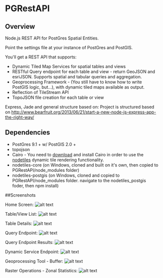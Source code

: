 PGRestAPI
=========

## Overview

Node.js REST API for PostGres Spatial Entities.

Point the settings file at your instance of PostGres and PostGIS.

You'll get a REST API that supports:
* Dynamic Tiled Map Services for spatial tables and views
* RESTful Query endpoint for each table and view - return GeoJSON and esriJSON.  Supports spatial and tabular queries and aggregation.
* Geoprocessing Framework - (You still have to know how to write PostGIS logic, but...), with dynamic tiled maps available as output.
* Reflection of TileStream API
* TopoJSON file creation for each table or view

Express, Jade and general structure based on:
Project is structured based on http://www.bearfruit.org/2013/06/21/start-a-new-node-js-express-app-the-right-way/

## Dependencies

* PostGres 9.1 + w/ PostGIS 2.0 +
* topojson
* Cairo - You need to [download](http://www.gtk.org/download/index.php) and install Cairo in order to use the [nodetiles](https://github.com/nodetiles/nodetiles-core) dynamic tile rendering functionality.
* nodetiles-core (on Windows, cloned and built on it's own, then copied to PGRestAPI/node_modules folder)
* nodetiles-postgis (on Windows, cloned and copied to PGRestAPI/node_modules folder.  navigate to the nodetiles_postgis foder, then npm install)

##Screenshots

Home Screen:
![alt text](https://raw.github.com/spatialdev/PGRestAPI/blob/docs/docs/screens/services.png "Services Screen")

Table/View List:
![alt text](https://raw.github.com/spatialdev/PGRestAPI/blob/docs/docs/screens/tablelist.png "Table List Screen")

Table Details:
![alt text](https://raw.github.com/spatialdev/PGRestAPI/blob/docs/docs/screens/tabledetail.png "Table List Screen")

Query Endpoint:
![alt text](https://raw.github.com/spatialdev/PGRestAPI/blob/docs/docs/screens/query.png "Query Endpoint")

Query Endpoint Results:
![alt text](https://raw.github.com/spatialdev/PGRestAPI/blob/docs/docs/screens/query2.png "Query Endpoint Results")

Dynamic Service Endpoint:
![alt text](https://raw.github.com/spatialdev/PGRestAPI/blob/docs/docs/screens/dynamic.png "Dynamic Map endpoint")

Geoprocessing Tool - Buffer:
![alt text](https://raw.github.com/spatialdev/PGRestAPI/blob/docs/docs/screens/gpbuffer.png "GP Buffer")

Raster Operations - Zonal Statistics:
![alt text](https://raw.github.com/spatialdev/PGRestAPI/blob/docs/docs/screens/raster.png "Raster Zonal Statistics")